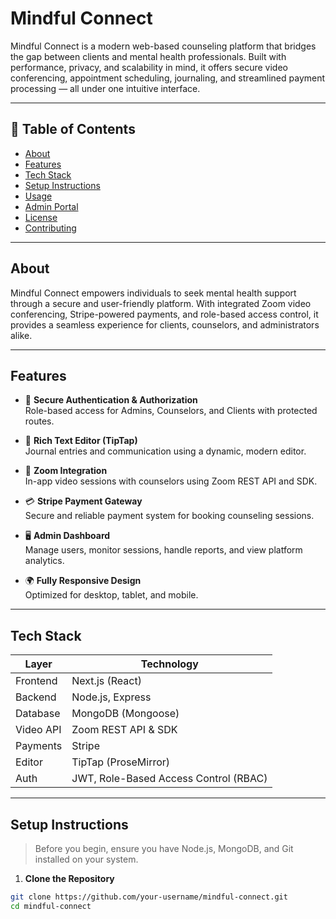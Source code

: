 # Mindful Connect

Mindful Connect is a modern web-based counseling platform that bridges the gap between clients and mental health professionals. Built with performance, privacy, and scalability in mind, it offers secure video conferencing, appointment scheduling, journaling, and streamlined payment processing — all under one intuitive interface.

---

## 📌 Table of Contents

- [About](#about)
- [Features](#features)
- [Tech Stack](#tech-stack)
- [Setup Instructions](#setup-instructions)
- [Usage](#usage)
- [Admin Portal](#admin-portal)
- [License](#license)
- [Contributing](#contributing)

---

## About

Mindful Connect empowers individuals to seek mental health support through a secure and user-friendly platform. With integrated Zoom video conferencing, Stripe-powered payments, and role-based access control, it provides a seamless experience for clients, counselors, and administrators alike.

---

## Features

- 🔐 **Secure Authentication & Authorization**  
  Role-based access for Admins, Counselors, and Clients with protected routes.

- 💬 **Rich Text Editor (TipTap)**  
  Journal entries and communication using a dynamic, modern editor.

- 🎥 **Zoom Integration**  
  In-app video sessions with counselors using Zoom REST API and SDK.

- 💳 **Stripe Payment Gateway**  
  Secure and reliable payment system for booking counseling sessions.

- 🖥️ **Admin Dashboard**  
  Manage users, monitor sessions, handle reports, and view platform analytics.

- 🌍 **Fully Responsive Design**  
  Optimized for desktop, tablet, and mobile.

---

## Tech Stack

| Layer       | Technology        |
|-------------|-------------------|
| Frontend    | Next.js (React)   |
| Backend     | Node.js, Express  |
| Database    | MongoDB (Mongoose)|
| Video API   | Zoom REST API & SDK |
| Payments    | Stripe            |
| Editor      | TipTap (ProseMirror) |
| Auth        | JWT, Role-Based Access Control (RBAC) |

---

## Setup Instructions

> Before you begin, ensure you have Node.js, MongoDB, and Git installed on your system.

1. **Clone the Repository**

```bash
git clone https://github.com/your-username/mindful-connect.git
cd mindful-connect
